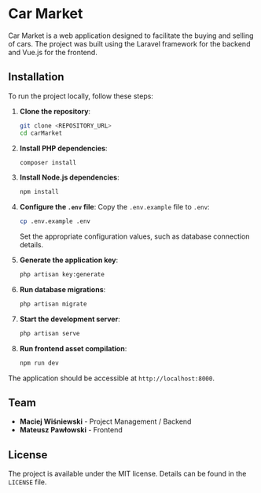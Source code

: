 # Car Market

Car Market is a web application designed to facilitate the buying and selling of cars. The project was built using the Laravel framework for the backend and Vue.js for the frontend.

## Installation

To run the project locally, follow these steps:

1. **Clone the repository**:
    ```bash
    git clone <REPOSITORY_URL>
    cd carMarket
    ```

2. **Install PHP dependencies**:
    ```bash
    composer install
    ```

3. **Install Node.js dependencies**:
    ```bash
    npm install
    ```

4. **Configure the `.env` file**:
    Copy the `.env.example` file to `.env`:
    ```bash
    cp .env.example .env
    ```
    Set the appropriate configuration values, such as database connection details.

5. **Generate the application key**:
    ```bash
    php artisan key:generate
    ```

6. **Run database migrations**:
    ```bash
    php artisan migrate
    ```

7. **Start the development server**:
    ```bash
    php artisan serve
    ```

8. **Run frontend asset compilation**:
    ```bash
    npm run dev
    ```

The application should be accessible at `http://localhost:8000`.

## Team

- **Maciej Wiśniewski** - Project Management / Backend  
- **Mateusz Pawłowski** - Frontend  

## License

The project is available under the MIT license. Details can be found in the `LICENSE` file.  